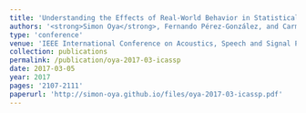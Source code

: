```yaml
---
title: 'Understanding the Effects of Real-World Behavior in Statistical Disclosure Attacks'
authors: '<strong>Simon Oya</strong>, Fernando Pérez-González, and Carmela Troncoso'
type: 'conference'
venue: 'IEEE International Conference on Acoustics, Speech and Signal Processing (ICASSP)'
collection: publications
permalink: /publication/oya-2017-03-icassp
date: 2017-03-05
year: 2017
pages: '2107-2111'
paperurl: 'http://simon-oya.github.io/files/oya-2017-03-icassp.pdf'
---
```

